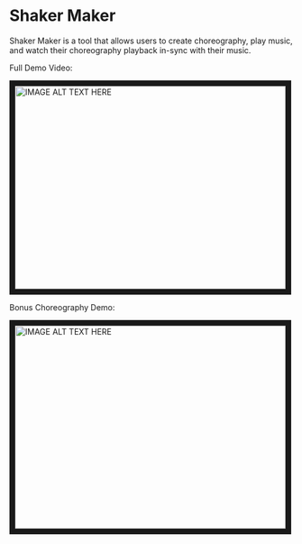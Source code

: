 # Shaker Maker  

Shaker Maker is a tool that allows users to create choreography, play music, and watch their choreography playback in-sync with their music.   

Full Demo Video:  

<a href="http://www.youtube.com/watch?feature=player_embedded&v=2r7YqN45YeA" target="_blank"><img src="http://img.youtube.com/vi/2r7YqN45YeA/0.jpg" alt="IMAGE ALT TEXT HERE" width="480" height="360" border="10" /></a>  

Bonus Choreography Demo:   

<a href="http://www.youtube.com/watch?feature=player_embedded&v=9yJ3-h11lEk" target="_blank"><img src="http://img.youtube.com/vi/9yJ3-h11lEk/0.jpg" alt="IMAGE ALT TEXT HERE" width="480" height="360" border="10" /></a>  


